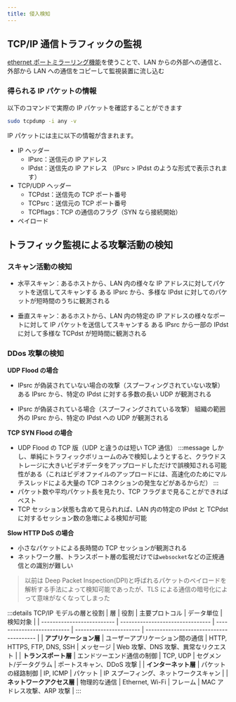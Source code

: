 ```yaml
---
title: 侵入検知
---
```


## TCP/IP 通信トラフィックの監視

[ethernet ポートミラーリング機能](https://zenn.dev/levtech/articles/homenetwork-ntopng)を使うことで、LAN からの外部への通信と、外部から LAN への通信をコピーして監視装置に流し込む

### 得られる IP パケットの情報

以下のコマンドで実際の IP パケットを確認することができます

```bash
sudo tcpdump -i any -v
```

IP パケットには主に以下の情報が含まれます。

- IP ヘッダー
  - IPsrc：送信元の IP アドレス
  - IPdst：送信先の IP アドレス
    （IPsrc > IPdst のような形式で表示されます）
- TCP/UDP ヘッダー
  - TCPdst：送信先の TCP ポート番号
  - TCPsrc：送信元の TCP ポート番号
  - TCPflags：TCP の通信のフラグ（SYN なら接続開始）
- ペイロード

## トラフィック監視による攻撃活動の検知

### スキャン活動の検知

- 水平スキャン：あるホストから、LAN 内の様々な IP アドレスに対してパケットを送信してスキャンする
  ある IPsrc から、多様な IPdst に対してのパケットが短時間のうちに観測される

- 垂直スキャン：あるホストから、LAN 内の特定の IP アドレスの様々なポートに対して IP パケットを送信してスキャンする
  ある IPsrc から一部の IPdst に対して多様な TCPdst が短時間に観測される

### DDos 攻撃の検知

**UDP Flood の場合**

- IPsrc が偽装されていない場合の攻撃（スプーフィングされていない攻撃）
  ある IPsrc から、特定の IPdst に対する多数の長い UDP が観測される

- IPsrc が偽装されている場合（スプーフィングされている攻撃）
  組織の範囲外の IPsrc から、特定の IPdst への UDP が観測される

**TCP SYN Flood の場合**

- UDP Flood の TCP 版（UDP と違うのは短い TCP 通信）
  :::message
  しかし、単純にトラフィックボリュームのみで検知しようとすると、クラウドストレージに大きいビデオデータをアップロードしただけで誤検知される可能性がある（これはビデオファイルのアップロードには、高速化のためにマルチスレッドによる大量の TCP コネクションの発生などがあるからだ）
  :::
- パケット数や平均パケット長を見たり、TCP フラグまで見ることができればベスト
- TCP セッション状態も含めて見られれば、LAN 内の特定の IPdst と TCPdst に対するセッション数の急増による検知が可能

**Slow HTTP DoS の場合**

- 小さなパケットによる長時間の TCP セッションが観測される
- ネットワーク層、トランスポート層の監視だけでは`websocket`などの正規通信との識別が難しい

> 以前は Deep Packet Inspection(DPI)と呼ばれるパケットのペイロードを解析する手法によって検知可能であったが、TLS による通信の暗号化によって意味がなくなってしまった

:::details TCP/IP モデルの層と役割
| 層                         | 役割                             | 主要プロトコル             | データ単位              | 検知対象                                |
| -------------------------- | -------------------------------- | -------------------------- | ----------------------- | --------------------------------------- |
| **アプリケーション層**     | ユーザーアプリケーション間の通信 | HTTP, HTTPS, FTP, DNS, SSH | メッセージ              | Web 攻撃、DNS 攻撃、異常なリクエスト    |
| **トランスポート層**       | エンドツーエンド通信の制御       | TCP, UDP                   | セグメント/データグラム | ポートスキャン、DDoS 攻撃               |
| **インターネット層**       | パケットの経路制御               | IP, ICMP                   | パケット                | IP スプーフィング、ネットワークスキャン |
| **ネットワークアクセス層** | 物理的な通信                     | Ethernet, Wi-Fi            | フレーム                | MAC アドレス攻撃、ARP 攻撃              |
:::